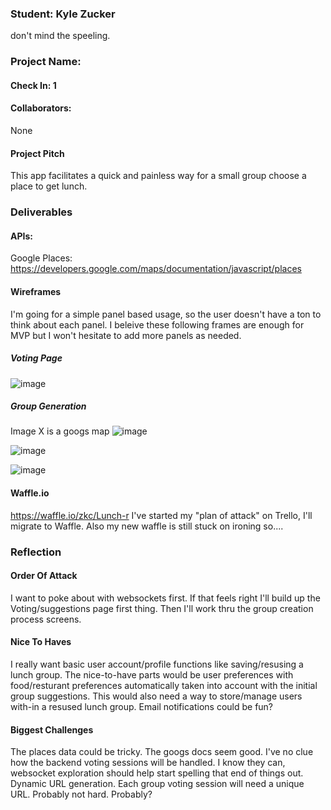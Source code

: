 ### Student: Kyle Zucker
don't mind the speeling. 

### Project Name:  

#### Check In: 1  

#### Collaborators:  
None

#### Project Pitch  
This app facilitates a quick and painless way for a small group choose a place to get lunch.

### Deliverables  

#### APIs:  

Google Places: https://developers.google.com/maps/documentation/javascript/places

#### Wireframes  
I'm going for a simple panel based usage, so the user doesn't have a ton to think about each panel. I beleive these following frames are enough for MVP but I won't hesitate to add more panels as needed.

##### Voting Page

![image](https://cloud.githubusercontent.com/assets/5368526/24844370/45e20790-1d67-11e7-8e9d-c8d9effa0cea.png)

##### Group Generation

Image X is a googs map
![image](https://cloud.githubusercontent.com/assets/5368526/24844511/497b9ed8-1d68-11e7-8a56-36891c29836b.png)

![image](https://cloud.githubusercontent.com/assets/5368526/24844372/4855561c-1d67-11e7-984b-32eaab303eb9.png)

![image](https://cloud.githubusercontent.com/assets/5368526/24844376/4af60a7e-1d67-11e7-8f7f-a16564e4e900.png)


#### Waffle.io
https://waffle.io/zkc/Lunch-r
I've started my "plan of attack" on Trello, I'll migrate to Waffle. Also my new waffle is still stuck on ironing so....

### Reflection  

#### Order Of Attack  
I want to poke about with websockets first. If that feels right I'll build up the Voting/suggestions page first thing. Then I'll work thru the group creation process screens.  

#### Nice To Haves   
I really want basic user account/profile functions like saving/resusing a lunch group. The nice-to-have parts would be user preferences with food/resturant preferences automatically taken into account with the initial group suggestions. This would also need a way to store/manage users with-in a resused lunch group. Email notifications could be fun? 

#### Biggest Challenges  
The places data could be tricky. The googs docs seem good. 
I've no clue how the backend voting sessions will be handled. I know they can, websocket exploration should help start spelling that end of things out.  
Dynamic URL generation. Each group voting session will need a unique URL. Probably not hard. Probably? 

